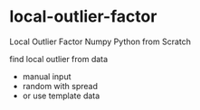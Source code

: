 # local-outlier-factor

Local Outlier Factor Numpy Python from Scratch

find local outlier from data
- manual input
- random with spread
- or use template data
